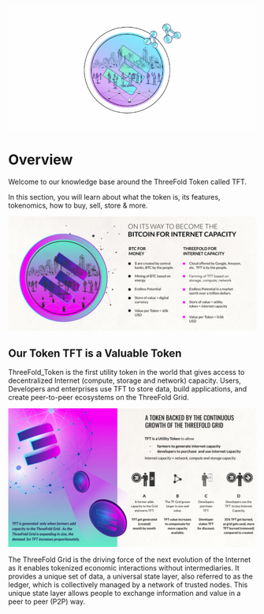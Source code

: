 ![](img/tokenintrohome.jpg)

# Overview

Welcome to our knowledge base around the ThreeFold Token called TFT.

In this section, you will learn about what the token is, its features, tokenomics, how to buy, sell, store & more.

<!-- !!!include:token_toc -->

![](img/tft_like_btc_.jpg)

## Our Token TFT is a Valuable Token

ThreeFold_Token is the first utility token in the world that gives access to decentralized Internet (compute, storage and network) capacity. Users, Developers and enterprises use TFT to store data, build applications, and create peer-to-peer ecosystems on the ThreeFold Grid. 

![](img/tokenomincs3_.jpg)


The ThreeFold Grid is the driving force of the next evolution of the Internet as it enables tokenized economic interactions without intermediaries. It provides a unique set of data, a universal state layer, also referred to as the ledger, which is collectively managed by a network of trusted nodes. This unique state layer allows people to exchange information and value in a peer to peer (P2P) way.

